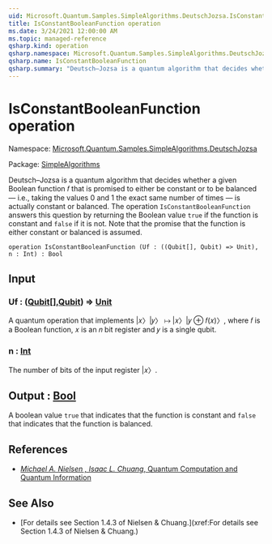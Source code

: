 ```yaml
---
uid: Microsoft.Quantum.Samples.SimpleAlgorithms.DeutschJozsa.IsConstantBooleanFunction
title: IsConstantBooleanFunction operation
ms.date: 3/24/2021 12:00:00 AM
ms.topic: managed-reference
qsharp.kind: operation
qsharp.namespace: Microsoft.Quantum.Samples.SimpleAlgorithms.DeutschJozsa
qsharp.name: IsConstantBooleanFunction
qsharp.summary: "Deutsch–Jozsa is a quantum algorithm that decides whether a given Boolean function\r\U0001D453 that is promised to either be constant or to be balanced — i.e., taking the\rvalues 0 and 1 the exact same number of times — is actually constant or balanced.\rThe operation `IsConstantBooleanFunction` answers this question by returning the\rBoolean value `true` if the function is constant and `false` if it is not. Note\rthat the promise that the function is either constant or balanced is assumed."
---
```


# IsConstantBooleanFunction operation

Namespace: [Microsoft.Quantum.Samples.SimpleAlgorithms.DeutschJozsa](xref:Microsoft.Quantum.Samples.SimpleAlgorithms.DeutschJozsa)

Package: [SimpleAlgorithms](https://nuget.org/packages/SimpleAlgorithms)


Deutsch–Jozsa is a quantum algorithm that decides whether a given Boolean function𝑓 that is promised to either be constant or to be balanced — i.e., taking thevalues 0 and 1 the exact same number of times — is actually constant or balanced.The operation `IsConstantBooleanFunction` answers this question by returning theBoolean value `true` if the function is constant and `false` if it is not. Notethat the promise that the function is either constant or balanced is assumed.

```qsharp
operation IsConstantBooleanFunction (Uf : ((Qubit[], Qubit) => Unit), n : Int) : Bool
```


## Input

### Uf : ([Qubit](xref:microsoft.quantum.lang-ref.qubit)[],[Qubit](xref:microsoft.quantum.lang-ref.qubit)) => [Unit](xref:microsoft.quantum.lang-ref.unit) 

A quantum operation that implements |𝑥〉|𝑦〉 ↦ |𝑥〉|𝑦 ⊕ 𝑓(𝑥)〉,where 𝑓 is a Boolean function, 𝑥 is an 𝑛 bit register and 𝑦 is a single qubit.


### n : [Int](xref:microsoft.quantum.lang-ref.int)

The number of bits of the input register |𝑥〉.



## Output : [Bool](xref:microsoft.quantum.lang-ref.bool)

A boolean value `true` that indicates that the function is constant and `false`that indicates that the function is balanced.

## References

- [ *Michael A. Nielsen , Isaac L. Chuang*,  Quantum Computation and Quantum Information ](http://doi.org/10.1017/CBO9780511976667)

## See Also

- [For details see Section 1.4.3 of Nielsen & Chuang.](xref:For details see Section 1.4.3 of Nielsen & Chuang.)